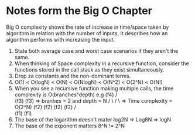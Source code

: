 # Notes form the Big O Chapter

Big O complexity shows the rate of increase in time/space taken by algorithm in relation with the number of inputs. It describes how an algorithm performs with increasing the input.

1. State both average case and worst case scenarios if they aren't the same.
2. When thinking of Space complexity in a recursive function, consider the functions stored in the call stack as they exist simultaneously.
3. Drop za constants and the non-dominant terms.
4. O(1) < O(logN) < O(N) < O(NlogN) < O(N^2) < O(2^N) < O(N!) 
5. When you see a recursive function making multiple calls, the time complexity is O(branches^depth)
    e.g      (f4)
           /      \
         (f3)     (f3)          => branhes = 2 and depth = N
        /    \    /    \        => Time complexity = O(2^N)
      (f2)  (f2) (f2)  (f2)
     /   \
    (f1) (f1)
6. The base of the logarithm doesn't mater log2N => Log8N => logN
7. The base of the exponent matters 8^N != 2^N